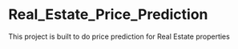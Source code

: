 # Real_Estate_Price_Prediction
This project is built to do price prediction for Real Estate properties
